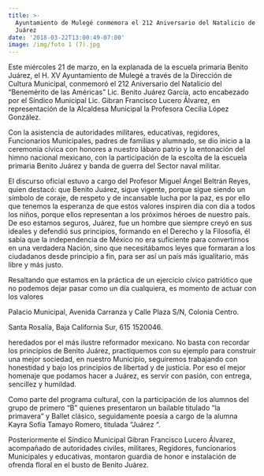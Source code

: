```yaml
---
title: >-
  Ayuntamiento de Mulegé conmemora el 212 Aniversario del Natalicio de Benito
  Juárez
date: '2018-03-22T13:00:49-07:00'
image: /img/foto 1 (7).jpg
---
```

Este miércoles 21 de marzo, en la explanada de la escuela primaria Benito Juárez, el H. XV Ayuntamiento de Mulegé a través de la Dirección de Cultura Municipal, conmemoró el 212 Aniversario del Natalicio del “Benemérito de las Américas” Lic. Benito Juárez García, acto encabezado por el Síndico Municipal Lic. Gibran Francisco Lucero Álvarez, en representación de la Alcaldesa Municipal la Profesora Cecilia López González.

Con la asistencia de autoridades militares, educativas, regidores, Funcionarios Municipales, padres de familias y alumnado, se dio inicio a la ceremonia  cívica con honores a nuestro lábaro patrio y la entonación del himno nacional mexicano, con la participación de la escolta de la escuela primaria Benito Juárez y banda de guerra delSector naval militar.

El discurso oficial estuvo a cargo del Profesor Miguel Ángel Beltrán Reyes, quien destacó: que Benito Juárez, sigue vigente, porque sigue siendo un símbolo de coraje, de respeto y de incansable lucha por la paz, es por ello que tenemos la esperanza de que estos valores inspiren día con día a todos los niños, porque ellos representan a los próximos héroes de nuestro país. De eso estamos seguros, Juárez, fue un hombre que siempre creyó en sus ideales y defendió sus principios, formando en el Derecho y la Filosofía, él sabía que la independencia de México no era suficiente para convertirnos en una verdadera Nación, sino que necesitábamos leyes que formaran a los ciudadanos desde principio a fin, para ser así un país más igualitario, más libre y más justo.

Resaltando que estamos en la práctica de un ejercicio cívico patriótico que nopodemos dejar pasar como un día cualquiera, es momento de actuar con los valores



Palacio Municipal, Avenida Carranza y Calle Plaza S/N, Colonia Centro.

Santa Rosalía, Baja California Sur, 615 1520046.



heredados por el más ilustre reformador mexicano. No basta con recordar los principios de Benito Juárez, practiquemos con su ejemplo para construir una mejor sociedad, en nuestro Municipio, seguiremos trabajando con honestidad y bajo los principios de libertad y de justicia. Por eso el mejor homenaje que podamos hacer a Juárez, es servir con pasión, con entrega, sencillez y humildad.

Como parte del programa cultural, con la participación de los alumnos del grupo de primero “B” quienes presentaron un bailable titulado “la primavera” y Ballet clásico, seguidamente poesía a cargo de la alumna Kayra Sofía Tamayo Romero, titulada “Juárez “.

Posteriormente el Síndico Municipal Gibran Francisco Lucero Álvarez, acompañado de autoridades civiles, militares, Regidores, funcionarios Municipales y educativas, montaron guardia de honor e instalación de ofrenda floral en el busto de Benito Juárez.
